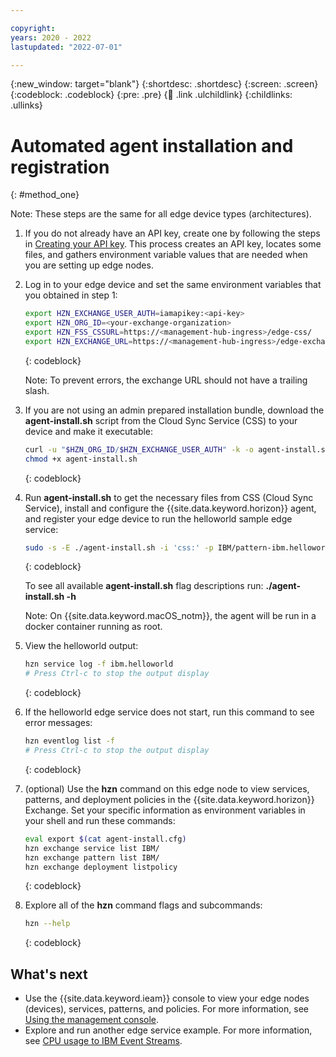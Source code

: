 ```yaml
---

copyright:
years: 2020 - 2022
lastupdated: "2022-07-01"

---
```


{:new_window: target="blank"}
{:shortdesc: .shortdesc}
{:screen: .screen}
{:codeblock: .codeblock}
{:pre: .pre}
{:child: .link .ulchildlink}
{:childlinks: .ullinks}

# Automated agent installation and registration
{: #method_one}

Note: These steps are the same for all edge device types (architectures).

1. If you do not already have an API key, create one by following the steps in [Creating your API key](../hub/prepare_for_edge_nodes.md). This process creates an API key, locates some files, and gathers environment variable values that are needed when you are setting up edge nodes.

2. Log in to your edge device and set the same environment variables that you obtained in step 1:

   ```bash
   export HZN_EXCHANGE_USER_AUTH=iamapikey:<api-key>
   export HZN_ORG_ID=<your-exchange-organization>
   export HZN_FSS_CSSURL=https://<management-hub-ingress>/edge-css/
   export HZN_EXCHANGE_URL=https://<management-hub-ingress>/edge-exchange/v1
   ```
   {: codeblock}

   Note: To prevent errors, the exchange URL should not have a trailing slash.

3. If you are not using an admin prepared installation bundle, download the **agent-install.sh** script from the Cloud Sync Service (CSS) to your device and make it executable:

   ```bash
   curl -u "$HZN_ORG_ID/$HZN_EXCHANGE_USER_AUTH" -k -o agent-install.sh $HZN_FSS_CSSURL/api/v1/objects/IBM/agent_files/agent-install.sh/data
   chmod +x agent-install.sh
   ```
   {: codeblock}

4. Run **agent-install.sh** to get the necessary files from CSS (Cloud Sync Service), install and configure the {{site.data.keyword.horizon}} agent, and register your edge device to run the helloworld sample edge service:

   ```bash
   sudo -s -E ./agent-install.sh -i 'css:' -p IBM/pattern-ibm.helloworld -w '*' -T 120
   ```
   {: codeblock}

   To see all available **agent-install.sh** flag descriptions run: **./agent-install.sh -h**

   Note: On {{site.data.keyword.macOS_notm}}, the agent will be run in a docker container running as root.

5. View the helloworld output:

   ```bash
   hzn service log -f ibm.helloworld
   # Press Ctrl-c to stop the output display
   ```
   {: codeblock}

6. If the helloworld edge service does not start, run this command to see error messages:

   ```bash
   hzn eventlog list -f
   # Press Ctrl-c to stop the output display
   ```
   {: codeblock}

7. (optional) Use the **hzn** command on this edge node to view services, patterns, and deployment policies in the {{site.data.keyword.horizon}} Exchange. Set your specific information as environment variables in your shell and run these commands:

   ```bash
   eval export $(cat agent-install.cfg)
   hzn exchange service list IBM/
   hzn exchange pattern list IBM/
   hzn exchange deployment listpolicy
   ```
   {: codeblock}

8. Explore all of the **hzn** command flags and subcommands:

   ```bash
   hzn --help
   ```
   {: codeblock}

## What's next

* Use the {{site.data.keyword.ieam}} console to view your edge nodes (devices), services, patterns, and policies. For more information, see [Using the management console](../console/accessing_ui.md).
* Explore and run another edge service example. For more information, see [CPU usage to IBM Event Streams](../using_edge_services/cpu_load_example.md).
